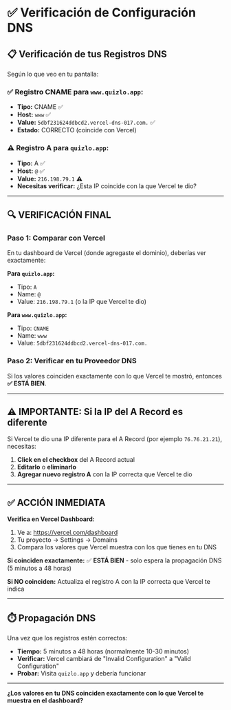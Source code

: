 # ✅ Verificación de Configuración DNS

## 📋 Verificación de tus Registros DNS

Según lo que veo en tu pantalla:

### ✅ Registro CNAME para `www.quizlo.app`:
- **Tipo:** CNAME ✅
- **Host:** `www` ✅
- **Value:** `5dbf231624ddbcd2.vercel-dns-017.com.` ✅
- **Estado:** CORRECTO (coincide con Vercel)

### ⚠️ Registro A para `quizlo.app`:
- **Tipo:** A ✅
- **Host:** `@` ✅
- **Value:** `216.198.79.1` ⚠️
- **Necesitas verificar:** ¿Esta IP coincide con la que Vercel te dio?

---

## 🔍 VERIFICACIÓN FINAL

### Paso 1: Comparar con Vercel

En tu dashboard de Vercel (donde agregaste el dominio), deberías ver exactamente:

**Para `quizlo.app`:**
- Tipo: `A`
- Name: `@`
- Value: `216.198.79.1` (o la IP que Vercel te dio)

**Para `www.quizlo.app`:**
- Tipo: `CNAME`
- Name: `www`
- Value: `5dbf231624ddbcd2.vercel-dns-017.com.`

### Paso 2: Verificar en tu Proveedor DNS

Si los valores coinciden exactamente con lo que Vercel te mostró, entonces **✅ ESTÁ BIEN**.

---

## ⚠️ IMPORTANTE: Si la IP del A Record es diferente

Si Vercel te dio una IP diferente para el A Record (por ejemplo `76.76.21.21`), necesitas:

1. **Click en el checkbox** del A Record actual
2. **Editarlo** o **eliminarlo**
3. **Agregar nuevo registro A** con la IP correcta que Vercel te dio

---

## ✅ ACCIÓN INMEDIATA

**Verifica en Vercel Dashboard:**
1. Ve a: https://vercel.com/dashboard
2. Tu proyecto → Settings → Domains
3. Compara los valores que Vercel muestra con los que tienes en tu DNS

**Si coinciden exactamente:** ✅ **ESTÁ BIEN** - solo espera la propagación DNS (5 minutos a 48 horas)

**Si NO coinciden:** Actualiza el registro A con la IP correcta que Vercel te indica

---

## ⏱️ Propagación DNS

Una vez que los registros estén correctos:
- **Tiempo:** 5 minutos a 48 horas (normalmente 10-30 minutos)
- **Verificar:** Vercel cambiará de "Invalid Configuration" a "Valid Configuration"
- **Probar:** Visita `quizlo.app` y debería funcionar

---

**¿Los valores en tu DNS coinciden exactamente con lo que Vercel te muestra en el dashboard?**


